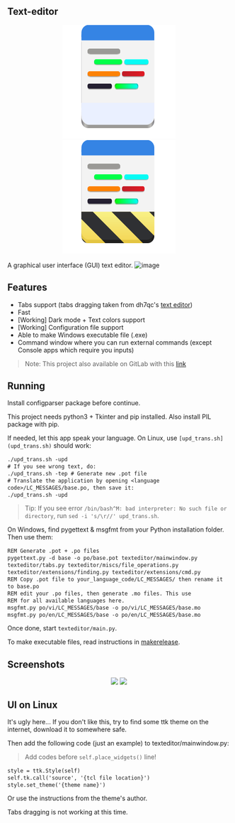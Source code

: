 ## Text-editor
<div align="center">
    <img src="data/org.lebao3105.texteditor.svg">
    <img src="data/org.lebao3105.texteditor.Devel.svg">
</div>

A graphical user interface (GUI) text editor.
![image](https://user-images.githubusercontent.com/77564176/166142583-5fe685a1-21a4-44e1-8088-73ca27e0b04a.png)

## Features
* Tabs support (tabs dragging taken from dh7qc's [text editor](https://github.com/dh7qc/Python-Text-Editor))
* Fast
* [Working] Dark mode + Text colors support
* [Working] Configuration file support
* Able to make Windows executable file (.exe)
* Command window where you can run external commands (except Console apps which require you inputs)

> Note: This project also available on GitLab with this [link](https://gitlab.com/lebao3105/texteditor_tk)

## Running
Install configparser package before continue.

This project needs python3 + Tkinter and pip installed. Also install PIL package with pip.

If needed, let this app speak your language. On Linux, use ```[upd_trans.sh](upd_trans.sh)``` should work:
```
./upd_trans.sh -upd
# If you see wrong text, do:
./upd_trans.sh -tep # Generate new .pot file
# Translate the application by opening <language code>/LC_MESSAGES/base.po, then save it:
./upd_trans.sh -upd
```

> Tip: If you see error ```/bin/bash^M: bad interpreter: No such file or directory```, run ```sed -i 's/\r//' upd_trans.sh```.

On Windows, find pygettext & msgfmt from your Python installation folder. Then use them:
```
REM Generate .pot + .po files
pygettext.py -d base -o po/base.pot texteditor/mainwindow.py texteditor/tabs.py texteditor/miscs/file_operations.py texteditor/extensions/finding.py texteditor/extensions/cmd.py
REM Copy .pot file to your_language_code/LC_MESSAGES/ then rename it to base.po
REM edit your .po files, then generate .mo files. This use 
REM for all available languages here.
msgfmt.py po/vi/LC_MESSAGES/base -o po/vi/LC_MESSAGES/base.mo
msgfmt.py po/en/LC_MESSAGES/base -o po/en/LC_MESSAGES/base.mo
```

Once done, start ```texteditor/main.py```.

To make executable files, read instructions in [makerelease](makerelease/).

## Screenshots
<div align="center">
    <img id="image" src="https://user-images.githubusercontent.com/77564176/166142604-791a81ca-4f4c-47db-b037-b5525c7cf313.png">
    <img id="image" src="https://user-images.githubusercontent.com/77564176/169689858-a131cd42-1d6d-4d2a-976d-7daef4fab5ac.png">
</div>

## UI on Linux
It's ugly here... If you don't like this, try to find some ttk theme on the internet, download it to somewhere safe.

Then add the following code (just an example) to texteditor/mainwindow.py:

> Add codes before ```self.place_widgets()``` line!
```
style = ttk.Style(self)
self.tk.call('source', '{tcl file location}')
style.set_theme('{theme name}')
```

Or use the instructions from the theme's author.

Tabs dragging is not working at this time.
